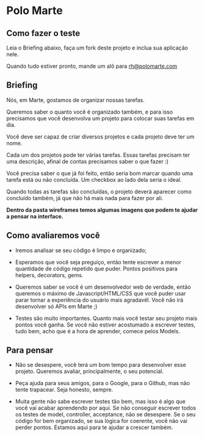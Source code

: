 # Polo Marte

## Como fazer o teste
Leia o Briefing abaixo, faça um fork deste projeto e inclua sua aplicação nele.

Quando tudo estiver pronto, mande um alô para
[rh@polomarte.com](rh@polomarte.com)


## Briefing

Nós, em Marte, gostamos de organizar nossas tarefas.

Queremos saber o quanto você é organizado também, e para isso precisamos que
você desenvolva um projeto para colocar suas tarefas em dia.

Você deve ser capaz de criar diversos projetos e cada projeto deve ter um
nome.

Cada um dos projetos pode ter várias tarefas. Essas tarefas precisam ter uma
descrição, afinal de contas precisamos saber o que fazer :)

Você precisa saber o que já foi feito, então seria bom marcar quando uma tarefa
está ou não concluída. Um checkbox ao lado dela seria o ideal.

Quando todas as tarefas são concluídas, o projeto deverá aparecer como concluído
também, já que não há mais nada para fazer por ali.

**Dentro da pasta wireframes temos algumas imagens que podem te ajudar a pensar na
interface.**


## Como avaliaremos você

* Iremos analisar se seu código é limpo e organizado;

* Esperamos que você seja preguiço, então tente escrever a menor quantidade de
código repetido que puder. Pontos positivos para helpers, decorators, gems.

* Queremos saber se você é um desenvolvedor web de verdade, então queremos o
máximo de Javascript/HTML/CSS que você puder usar parar tornar a experiência do
usuário mais agradavél. Você não irá desenvolver só APIs em Marte ;)

* Testes são muito importantes. Quanto mais você testar seu projeto mais pontos
você ganha. Se você não estiver acostumado a escrever testes, tudo bem, acho que
é a hora de aprender, comece pelos Models.


## Para pensar

* Não se desespere, você terá um bom tempo para desenvolver esse projeto.
Queremos avaliar, principalmente, o seu potencial.

* Peça ajuda para seus amigos, para o Google, para o Github, mas não tente
trapacear. Seja honesto, sempre.

* Muita gente não sabe escrever testes tão bem, mas isso é algo que você vai
acabar aprendendo por aqui. Se não conseguir escrever todos os testes de model,
controller, acceptance, não se desespere. Se o seu código for bem organizado,
se sua lógica for coerente, você não vai perder pontos. Estamos aqui para te
ajudar a crescer também.
